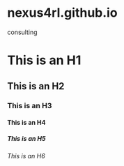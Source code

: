 # nexus4rl.github.io
consulting


# This is an H1
## This is an H2
### This is an H3
#### This is an H4
##### This is an H5
###### This is an H6
